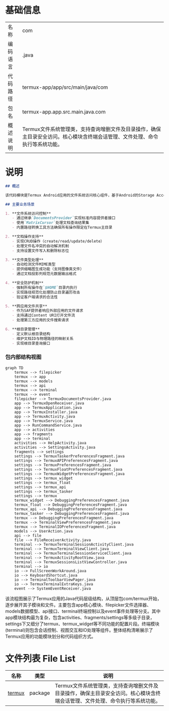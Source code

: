 # 基础信息

|      |      |
|------|------|
| 名称 | com |
| 编码语言 | .java |
| 代码路径 | termux-app/app/src/main/java/com |
| 包名 | termux-app.app.src.main.java.com |
| 概述说明 | Termux文件系统管理类，支持查询增删文件及目录操作，确保主目录安全访问。核心模块含终端会话管理、文件处理、命令执行等系统功能。 |

# 说明

```markdown
## 概述

该代码模块是Termux Android应用的文件系统访问核心组件，基于Android的Storage Access Framework实现。通过`TermuxDocumentsProvider`类提供安全的文件管理能力，主要功能包括：文件系统操作（查询/创建/删除）、文档内容访问、路径转换及权限控制。模块严格限定操作范围在Termux主目录内，防止越权访问，同时支持文件类型检测和缩略图生成等扩展功能。

## 主要业务场景

1. **文件系统访问控制**
   - 通过继承`DocumentsProvider`实现标准内容提供者接口
   - 使用`MatrixCursor`处理文档查询结果集
   - 内置路径转换工具方法确保所有操作限定在Termux主目录

2. **文档操作支持**
   - 实现CRUD操作（create/read/update/delete）
   - 处理文件名冲突的自动解决机制
   - 支持设置文件写入和删除标志位

3. **文件类型处理**
   - 自动检测文件MIME类型
   - 提供缩略图生成功能（支持图像类文件）
   - 通过文档投影列规范元数据输出格式

4. **安全防护机制**
   - 强制所有操作在`$HOME`目录内执行
   - 实现路径规范化处理防止目录遍历攻击
   - 验证客户端请求的合法性

5. **跨应用文件共享**
   - 作为SAF提供者响应外部应用的文件请求
   - 支持通过Content URI打开文件流
   - 处理第三方应用的文件搜索请求

6. **根目录管理**
   - 定义默认根目录结构
   - 维护文档ID与物理路径的映射关系
   - 实现根目录查询接口
```


### 包内部结构视图

```mermaid
graph TD
    termux --> filepicker
    termux --> app
    termux --> models
    termux --> api
    termux --> terminal
    termux --> event
    filepicker --> TermuxDocumentsProvider.java
    app --> TermuxOpenReceiver.java
    app --> TermuxApplication.java
    app --> TermuxInstaller.java
    app --> TermuxActivity.java
    app --> TermuxService.java
    app --> RunCommandService.java
    app --> activities
    app --> fragments
    app --> terminal
    activities --> HelpActivity.java
    activities --> SettingsActivity.java
    fragments --> settings
    settings --> TermuxTaskerPreferencesFragment.java
    settings --> TermuxAPIPreferencesFragment.java
    settings --> TermuxPreferencesFragment.java
    settings --> TermuxFloatPreferencesFragment.java
    settings --> TermuxWidgetPreferencesFragment.java
    settings --> termux_widget
    settings --> termux_float
    settings --> termux_api
    settings --> termux_tasker
    settings --> termux
    termux_widget --> DebuggingPreferencesFragment.java
    termux_float --> DebuggingPreferencesFragment.java
    termux_api --> DebuggingPreferencesFragment.java
    termux_tasker --> DebuggingPreferencesFragment.java
    termux --> DebuggingPreferencesFragment.java
    termux --> TerminalViewPreferencesFragment.java
    termux --> TerminalIOPreferencesFragment.java
    models --> UserAction.java
    api --> file
    file --> FileReceiverActivity.java
    terminal --> TermuxTerminalSessionActivityClient.java
    terminal --> TermuxTerminalViewClient.java
    terminal --> TermuxTerminalSessionServiceClient.java
    terminal --> TermuxActivityRootView.java
    terminal --> TermuxSessionsListViewController.java
    terminal --> io
    io --> FullScreenWorkAround.java
    io --> KeyboardShortcut.java
    io --> TerminalToolbarViewPager.java
    io --> TermuxTerminalExtraKeys.java
    event --> SystemEventReceiver.java
```

该流程图展示了Termux应用的Java代码层级结构，从顶层包com/termux开始，逐步展开其子模块和文件。主要包含app核心模块、filepicker文件选择器、models数据模型、api接口、terminal终端控制以及event事件处理等分支。其中app模块结构最为复杂，包含activities、fragments/settings等多级子目录，settings下又细分了termux、termux_widget等不同功能的配置片段。终端模块(terminal)则包含会话控制、视图交互和IO处理等组件。整体结构清晰展示了Termux应用的功能模块划分和代码组织方式。

# 文件列表 File List

| 名称   | 类型  | 说明 |
|-------|------|-------------|
| [termux](termux/_module.md) | package | Termux文件系统管理类，支持查询增删文件及目录操作，确保主目录安全访问。核心模块含终端会话管理、文件处理、命令执行等系统功能。 |


